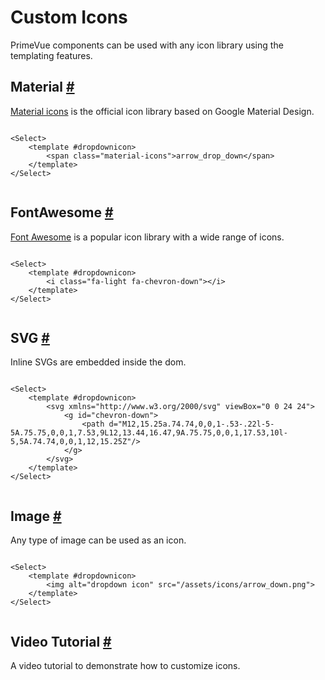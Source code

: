 # Custom Icons

PrimeVue components can be used with any icon library using the templating features.

## Material [#](https://primevue.org/customicons/#material)

[Material icons](https://fonts.google.com/icons) is the official icon library based on Google Material Design.

```

<Select>
    <template #dropdownicon>
        <span class="material-icons">arrow_drop_down</span>
    </template>
</Select>


```

## FontAwesome [#](https://primevue.org/customicons/#fontawesome)

[Font Awesome](https://fontawesome.com/) is a popular icon library with a wide range of icons.

```

<Select>
    <template #dropdownicon>
        <i class="fa-light fa-chevron-down"></i>
    </template>
</Select>


```

## SVG [#](https://primevue.org/customicons/#svg)

Inline SVGs are embedded inside the dom.

```

<Select>
    <template #dropdownicon>
        <svg xmlns="http://www.w3.org/2000/svg" viewBox="0 0 24 24">
            <g id="chevron-down">
                <path d="M12,15.25a.74.74,0,0,1-.53-.22l-5-5A.75.75,0,0,1,7.53,9L12,13.44,16.47,9A.75.75,0,0,1,17.53,10l-5,5A.74.74,0,0,1,12,15.25Z"/>
            </g>
        </svg>
    </template>
</Select>


```

## Image [#](https://primevue.org/customicons/#image)

Any type of image can be used as an icon.

```

<Select>
    <template #dropdownicon>
        <img alt="dropdown icon" src="/assets/icons/arrow_down.png">
    </template>
</Select>


```

## Video Tutorial [#](https://primevue.org/customicons/#video)

A video tutorial to demonstrate how to customize icons.